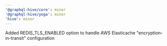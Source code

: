 ```yaml
---
'@graphql-hive/core': minor
'@graphql-hive/yoga': minor
'hive': minor
---
```


Added REDIS_TLS_ENABLED option to handle AWS Elasticache "encryption-in-transit" configuration
